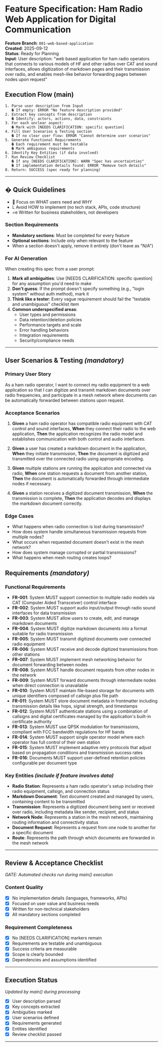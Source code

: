 # Feature Specification: Ham Radio Web Application for Digital Communication

**Feature Branch**: `001-web-based-application`  
**Created**: 2025-09-12  
**Status**: Ready for Planning  
**Input**: User description: "web based application for ham radio operators that connects to various models of HF and other radios over CAT and sound interfaces, allows digitization of markdown pages and their transmission over radio, and enables mesh-like behavior forwarding pages between nodes upon request"

## Execution Flow (main)
```
1. Parse user description from Input
   � If empty: ERROR "No feature description provided"
2. Extract key concepts from description
   � Identify: actors, actions, data, constraints
3. For each unclear aspect:
   � Mark with [NEEDS CLARIFICATION: specific question]
4. Fill User Scenarios & Testing section
   � If no clear user flow: ERROR "Cannot determine user scenarios"
5. Generate Functional Requirements
   � Each requirement must be testable
   � Mark ambiguous requirements
6. Identify Key Entities (if data involved)
7. Run Review Checklist
   � If any [NEEDS CLARIFICATION]: WARN "Spec has uncertainties"
   � If implementation details found: ERROR "Remove tech details"
8. Return: SUCCESS (spec ready for planning)
```

---

## � Quick Guidelines
-  Focus on WHAT users need and WHY
- L Avoid HOW to implement (no tech stack, APIs, code structure)
- =e Written for business stakeholders, not developers

### Section Requirements
- **Mandatory sections**: Must be completed for every feature
- **Optional sections**: Include only when relevant to the feature
- When a section doesn't apply, remove it entirely (don't leave as "N/A")

### For AI Generation
When creating this spec from a user prompt:
1. **Mark all ambiguities**: Use [NEEDS CLARIFICATION: specific question] for any assumption you'd need to make
2. **Don't guess**: If the prompt doesn't specify something (e.g., "login system" without auth method), mark it
3. **Think like a tester**: Every vague requirement should fail the "testable and unambiguous" checklist item
4. **Common underspecified areas**:
   - User types and permissions
   - Data retention/deletion policies  
   - Performance targets and scale
   - Error handling behaviors
   - Integration requirements
   - Security/compliance needs

---

## User Scenarios & Testing *(mandatory)*

### Primary User Story
As a ham radio operator, I want to connect my radio equipment to a web application so that I can digitize and transmit markdown documents over radio frequencies, and participate in a mesh network where documents can be automatically forwarded between stations upon request.

### Acceptance Scenarios
1. **Given** a ham radio operator has compatible radio equipment with CAT control and sound interfaces, **When** they connect their radio to the web application, **Then** the application recognizes the radio model and establishes communication with both control and audio interfaces.

2. **Given** a user has created a markdown document in the application, **When** they initiate transmission, **Then** the document is digitized and transmitted over the connected radio using appropriate encoding.

3. **Given** multiple stations are running the application and connected via radio, **When** one station requests a document from another station, **Then** the document is automatically forwarded through intermediate nodes if necessary.

4. **Given** a station receives a digitized document transmission, **When** the transmission is complete, **Then** the application decodes and displays the markdown document correctly.

### Edge Cases
- What happens when radio connection is lost during transmission?
- How does system handle simultaneous transmission requests from multiple nodes?
- What occurs when requested document doesn't exist in the mesh network?
- How does system manage corrupted or partial transmissions?
- What happens when mesh routing creates loops?

## Requirements *(mandatory)*

### Functional Requirements
- **FR-001**: System MUST support connection to multiple radio models via CAT (Computer Aided Transceiver) control interface
- **FR-002**: System MUST support audio input/output through radio sound interfaces for data transmission
- **FR-003**: System MUST allow users to create, edit, and manage markdown documents
- **FR-004**: System MUST digitize markdown documents into a format suitable for radio transmission
- **FR-005**: System MUST transmit digitized documents over connected radio equipment
- **FR-006**: System MUST receive and decode digitized transmissions from other stations
- **FR-007**: System MUST implement mesh networking behavior for document forwarding between nodes
- **FR-008**: System MUST handle document requests from other nodes in the network
- **FR-009**: System MUST forward documents through intermediate nodes when direct connection is unavailable
- **FR-010**: System MUST maintain file-based storage for documents with unique identifiers composed of callsign plus file path
- **FR-011**: System MUST store document metadata in frontmatter including transmission details like hops, signal strength, and timestamps
- **FR-012**: System MUST authenticate stations using a combination of callsigns and digital certificates managed by the application's built-in certificate authority
- **FR-013**: System MUST use QPSK modulation for transmissions, compliant with FCC bandwidth regulations for HF bands
- **FR-014**: System MUST support single operator model where each operator has full control of their own station
- **FR-015**: System MUST implement adaptive retry protocols that adjust based on propagation conditions and transmission success rates
- **FR-016**: Documents MUST support user-defined retention policies configurable per document type

### Key Entities *(include if feature involves data)*
- **Radio Station**: Represents a ham radio operator's setup including their radio equipment, callsign, and connection status
- **Markdown Document**: Text document created and managed by users, containing content to be transmitted
- **Transmission**: Represents a digitized document being sent or received over radio, including metadata like sender, recipient, and status
- **Network Node**: Represents a station in the mesh network, maintaining routing information and connectivity status
- **Document Request**: Represents a request from one node to another for a specific document
- **Route**: Represents the path through which documents are forwarded in the mesh network

---

## Review & Acceptance Checklist
*GATE: Automated checks run during main() execution*

### Content Quality
- [x] No implementation details (languages, frameworks, APIs)
- [x] Focused on user value and business needs
- [x] Written for non-technical stakeholders
- [x] All mandatory sections completed

### Requirement Completeness
- [x] No [NEEDS CLARIFICATION] markers remain
- [x] Requirements are testable and unambiguous  
- [x] Success criteria are measurable
- [x] Scope is clearly bounded
- [x] Dependencies and assumptions identified

---

## Execution Status
*Updated by main() during processing*

- [x] User description parsed
- [x] Key concepts extracted
- [x] Ambiguities marked
- [x] User scenarios defined
- [x] Requirements generated
- [x] Entities identified
- [x] Review checklist passed

---